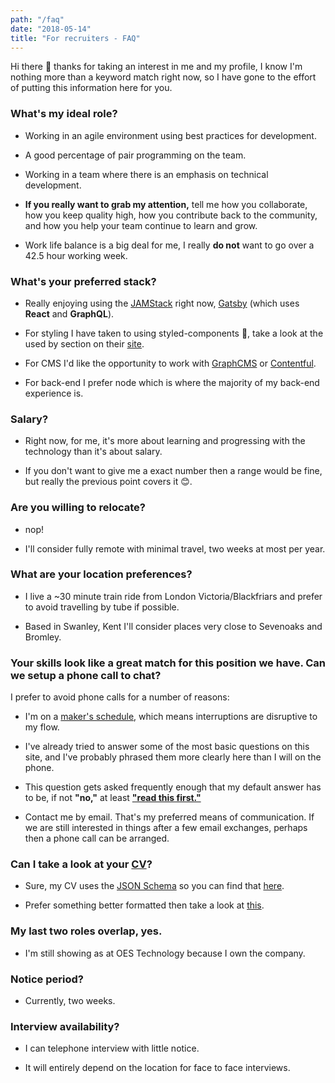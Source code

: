 ```yaml
---
path: "/faq"
date: "2018-05-14"
title: "For recruiters - FAQ"
---
```


Hi there 👋 thanks for taking an interest in me and my profile, I know
I'm nothing more than a keyword match right now, so I have gone to the
effort of putting this information here for you.

### What's my ideal role?

* Working in an agile environment using best practices for
  development.

* A good percentage of pair programming on the team.

* Working in a team where there is an emphasis on technical
  development.

* **If you really want to grab my attention,** tell me how you
  collaborate, how you keep quality high, how you contribute back to
  the community, and how you help your team continue to learn and
  grow.

* Work life balance is a big deal for me, I really **do not** want to
  go over a 42.5 hour working week.

### What's your preferred stack?

* Really enjoying using the [JAMStack] right now, [Gatsby] (which uses
  **React** and **GraphQL**).

* For styling I have taken to using styled-components 💅, take a look
  at the used by section on their [site].

* For CMS I'd like the opportunity to work with [GraphCMS] or
  [Contentful].

* For back-end I prefer node which is where the majority of my
  back-end experience is.

### Salary?

* Right now, for me, it's more about learning and progressing with the
  technology than it's about salary.

* If you don't want to give me a exact number then a range would be
  fine, but really the previous point covers it 😊.

### Are you willing to relocate?

* nop!

* I'll consider fully remote with minimal travel, two weeks at most
  per year.

### What are your location preferences?

* I live a ~30 minute train ride from London Victoria/Blackfriars and
  prefer to avoid travelling by tube if possible.

* Based in Swanley, Kent I'll consider places very close to Sevenoaks
  and Bromley.

### Your skills look like a great match for this position we have. Can we setup a phone call to chat?

I prefer to avoid phone calls for a number of reasons:

* I'm on a [maker's schedule], which means interruptions are
  disruptive to my flow.

* I've already tried to answer some of the most basic questions on
  this site, and I've probably phrased them more clearly here than I
  will on the phone.

* This question gets asked frequently enough that my default answer
  has to be, if not **"no,"** at least **["read this first."]**

* Contact me by email. That's my preferred means of communication. If
  we are still interested in things after a few email exchanges,
  perhaps then a phone call can be arranged.

### Can I take a look at your [CV]?

* Sure, my CV uses the [JSON Schema] so you can find that [here].

* Prefer something better formatted then take a look at [this].

### My last two roles overlap, yes.

* I'm still showing as at OES Technology because I own the company.

### Notice period?

* Currently, two weeks.

### Interview availability?

* I can telephone interview with little notice.

* It will entirely depend on the location for face to face interviews.

<!-- Links -->

[site]: https://www.styled-components.com/
[maker's schedule]: http://www.paulgraham.com/makersschedule.html
[jamstack]: https://jamstack.org/
[gatsby]: http://gatsbyjs.org/
[graphcms]: https://graphcms.com/
[contentful]: https://www.contentful.com
["read this first."]: https://scottspence.me/faq
[cv]: https://cv.scottspence.me/
[json schema]: https://jsonresume.org/schema/
[here]: https://cvjson.now.sh/
[this]: https://cv.scottspence.me/
